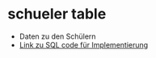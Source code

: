 # schueler table 
- Daten zu den Schülern
- [Link zu SQL code für Implementierung](../../../../../code_resources/database_components_doc/tables/schueler_table.sql)
